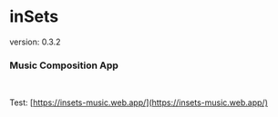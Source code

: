 # inSets
version: 0.3.2

### Music Composition App

<br>

Test: [https://insets-music.web.app/](https://insets-music.web.app/) 

<br>



